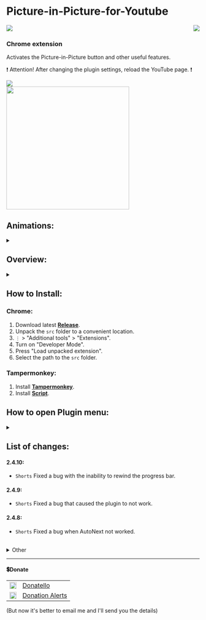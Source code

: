 # Picture-in-Picture-for-Youtube

<p align="right">
    <img align="left" src="https://shields.io/badge/version-v2.4.10-blue">
    <a href="#donate"><img src="https://shields.io/badge/💲-Support_the_Project-2ea043"></a>
</p>

### Chrome extension

Activates the Picture-in-Picture button and other useful features.

❗ Attention! After changing the plugin settings, reload the YouTube page. ❗

<img src="github/images/image.png"></img></br>
<img width="320px" src="github/images/speed.png">

## Animations:
<details>
  <summary></summary>
  
  Animation 1:</br>
  ![Alt Text](github/images/animation1.gif)</br>
  Animation 2:</br>
  ![Alt Text](github/images/animation2.gif)</br>
  Animation 3:</br>
  ![Alt Text](github/images/animation3.gif)
</details>

## Overview:
<details>
  <summary></summary>
  <p align="center">
    <img src="github/images/Light.png" width="400px">
    <img src="github/images/Dark.png" width="400px">
    </br>
    <img src="github/images/hide_icons.png" width="800px">
    </br>
     <img src="github/images/other_settings.png" width="400px"></br>
     <img src="github/images/hotkeys.png" width="400px"></br>
  </p>  
</details>


## How to Install:
### Chrome:
  1. Download latest **[Release](https://github.com/SuperZombi/Picture-in-Picture-for-Youtube/releases)**.
  2. Unpack the ```src``` folder to a convenient location.
  3. ```⋮``` > "Additional tools" > "Extensions".
  4. Turn on "Developer Mode".
  5. Press "Load unpacked extension".
  6. Select the path to the ```src``` folder.

### Tampermonkey:
1. Install **[Tampermonkey](https://www.tampermonkey.net/)**.
2. Install **[Script](https://raw.githubusercontent.com/SuperZombi/Picture-in-Picture-for-Youtube/main/pip.user.js)**.


## How to open Plugin menu:
<details>
  <summary></summary>
  
  ❗ Don't forget to click the `Save` button. ❗
  
  ![Alt Text](github/images/img1.png)</br>
  ![Alt Text](github/images/img2.png)
</details>


## List of changes:

  #### 2.4.10:
   * `Shorts` Fixed a bug with the inability to rewind the progress bar.

  #### 2.4.9:
   * `Shorts` Fixed a bug that caused the plugin to not work.

  #### 2.4.8:
   * `Shorts` Fixed a bug when AutoNext not worked.

<br/>
<details>
  <summary>Other</summary>

  #### 2.4.7:
   * `Shorts` Fixed a bug when shortcuts worked if you wrote in the search bar or comments.
   * `Shorts` Added a new shortcut on spacebar - Play/Pause (This key is currently assigned by YouTube the following video)

  #### 2.4.6:
   * Fixed bug with Speedometer not displaying on click

  #### 2.4.5:
   * Autoplay next video in shorts 

  ##### 2.4.4.1:
   * Support for different youtube versions

  #### 2.4.4:
   * Return of some old functions and bug fixes

  #### 2.4.3:
   * Updated with the new visual changes of YouTube

  ##### 2.4.2.1:
   * Maximum volume bug fixed

  #### 2.4.2:
   * Bug fixes

  #### 2.4.1:
   * Speedometer bug fixes

  ### 2.4:
   * Timeline and controls in Shorts.
   * Hotkeys for rewind and Fullscreen in Shorts.
    * <details><summary>Maximum volume.</summary>
      By default, YouTube makes sound audio normalization, and volume of the video actually turns out to be in the range from 0.75 to 0.85 (Even if the player is set to 100%)</details>
   * <details><summary>«Open in YouTube» in Shorts.</summary>
      Opens the current video in the standard YouTube player in a new tab.</details>
   * Redesigned settings engine. [dev]
   * Optimization, User Experience improvement and Bug fixes.
   * (Hold `ctrl` to reset extension settings)

  ### 2.3:
  * Added a function to hide the <code>Download</code> button.
  * <details><summary>Added a function to hide labels for buttons.</summary><img src="github/images/hideButtonLabels.png"></details>
  
  ### 2.2:
  * Added speed control for Shorts.
  * Added full screen mode for Shorts.
  
  ### 2.1:
  * Added a function to hide the <code>Thanks</code> button.
  * Added a function to hide the <code>Sponsor</code> button.
  
  #### 2.0.1:
  * Ukranian localization.

  ### 2.0:
  * Extension moved to manifest version 3.
  
  #### 1.6.1:
  * Bug fix.

  ### 1.6:
  * Russian localization.
  
  #### 1.5.1:
  * Hiding the Clips button is now more stable.

  ### 1.5:
  * <details><summary>Added a function to hide the <code>Create Clip</code> button.</summary><img src="github/images/clip-youtube.png"></details>
  
  #### 1.4.1:
  * Added animation pause in settings, when `Change Pip Icon` is disabled.
  
  ### 1.4:
  * Added new animation.
  * Added hover animation.
  * Dark Theme in Settings.
  * Preview animations in Settings.
  
  ### 1.3:
  * The plugin is adapted for the new YouTube interface.
  * Added animation (enable it in the settings)

  ### 1.2:
  * Fixed a bug where the button did not appear. (Previously, it was necessary to reload the page)

  ### 1.1:
  * The button is hidden in full screen mode.
  * Changed the icon of the button during the active "Picture in Picture" mode.
  * Now you can make the choice to change the custom button or not.

  ### 1.0:
  * The "Picture in Picture" button is now displayed.
  * The button is changed to a custom one.
  
</details>

<hr>

#### 💲Donate

<table>
  <tr>
    <td>
       <img width="18px" src="https://www.google.com/s2/favicons?domain=https://donatello.to&sz=256">
    </td>
    <td>
      <a href="https://donatello.to/super_zombi">Donatello</a>
    </td>
  </tr>
  <tr>
    <td>
       <img width="18px" src="https://www.google.com/s2/favicons?domain=https://www.donationalerts.com&sz=256">
    </td>
    <td>
      <a href="https://www.donationalerts.com/r/super_zombi">Donation Alerts</a>
    </td>
  </tr>
</table>
    
(But now it's better to email me and I'll send you the details)
